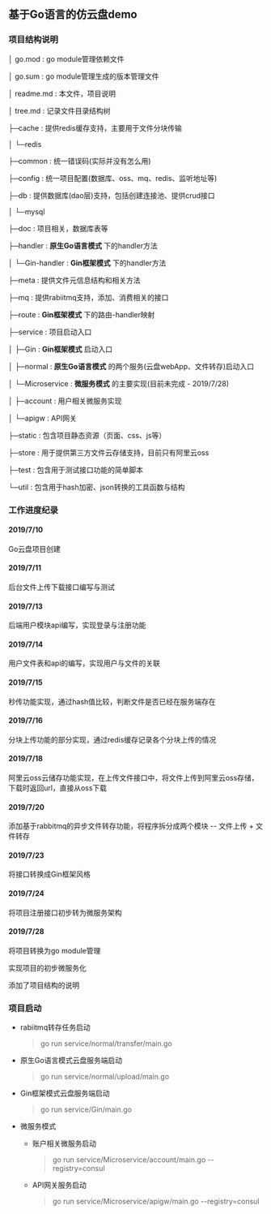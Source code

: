 ## 基于Go语言的仿云盘demo

### 项目结构说明

│  go.mod		: go module管理依赖文件

│  go.sum		: go module管理生成的版本管理文件

│  readme.md	: 本文件，项目说明

│  tree.md		: 记录文件目录结构树

├─cache		: 提供redis缓存支持，主要用于文件分块传输

│  └─redis

├─common		: 统一错误码(实际并没有怎么用)

├─config		: 统一项目配置(数据库、oss、mq、redis、监听地址等)

├─db			: 提供数据库(dao层)支持，包括创建连接池、提供crud接口

│  └─mysql

├─doc			: 项目相关，数据库表等

├─handler		: **原生Go语言模式** 下的handler方法

│  └─Gin-handler	: **Gin框架模式** 下的handler方法

├─meta			: 提供文件元信息结构和相关方法

├─mq			: 提供rabiitmq支持，添加、消费相关的接口

├─route			: **Gin框架模式** 下的路由-handler映射

├─service		: 项目启动入口

│  ├─Gin		: **Gin框架模式** 启动入口

│  ├─normal		: **原生Go语言模式** 的两个服务(云盘webApp、文件转存)启动入口

│  └─Microservice	: **微服务模式** 的主要实现(目前未完成 - 2019/7/28)

│      ├─account		: 用户相关微服务实现

│      └─apigw		: API网关

├─static		: 包含项目静态资源（页面、css、js等）

├─store		: 用于提供第三方文件云存储支持，目前只有阿里云oss

├─test		: 包含用于测试接口功能的简单脚本

└─util		: 包含用于hash加密、json转换的工具函数与结构

### 工作进度纪录

#### 2019/7/10

Go云盘项目创建

#### 2019/7/11

后台文件上传下载接口编写与测试

#### 2019/7/13

后端用户模块api编写，实现登录与注册功能

#### 2019/7/14

用户文件表和api的编写，实现用户与文件的关联

#### 2019/7/15

秒传功能实现，通过hash值比较，判断文件是否已经在服务端存在

#### 2019/7/16

分块上传功能的部分实现，通过redis缓存记录各个分块上传的情况

#### 2019/7/18

阿里云oss云储存功能实现，在上传文件接口中，将文件上传到阿里云oss存储，下载时返回url，直接从oss下载

#### 2019/7/20

添加基于rabbitmq的异步文件转存功能，将程序拆分成两个模块 -- 文件上传 + 文件转存

#### 2019/7/23

将接口转换成Gin框架风格

#### 2019/7/24

将项目注册接口初步转为微服务架构

#### 2019/7/28

将项目转换为go module管理

实现项目的初步微服务化

添加了项目结构的说明

### 项目启动

- rabiitmq转存任务启动

  > go run service/normal/transfer/main.go

- 原生Go语言模式云盘服务端启动

  > go run service/normal/upload/main.go

- Gin框架模式云盘服务端启动

  > go run service/Gin/main.go

- 微服务模式

  - 账户相关微服务启动

    > go run service/Microservice/account/main.go --registry=consul

  - API网关服务启动

    > go run service/Microservice/apigw/main.go --registry=consul

